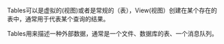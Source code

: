 





## 



Tables可以是虚拟的(视图)或者是常规的（表），View(视图）创建在某个存在的表中，通常用于代表某个查询的结果。 

Tables用来描述一种外部数据，通常是一个文件、数据库的表、一个消息队列。

